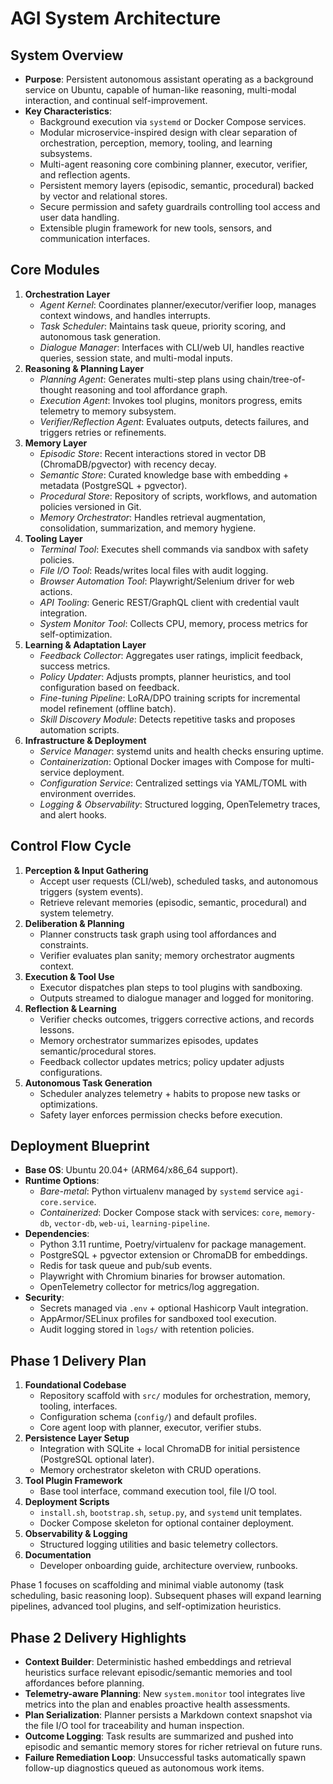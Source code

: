 # AGI System Architecture

## System Overview
- **Purpose**: Persistent autonomous assistant operating as a background service on Ubuntu, capable of human-like reasoning, multi-modal interaction, and continual self-improvement.
- **Key Characteristics**:
  - Background execution via `systemd` or Docker Compose services.
  - Modular microservice-inspired design with clear separation of orchestration, perception, memory, tooling, and learning subsystems.
  - Multi-agent reasoning core combining planner, executor, verifier, and reflection agents.
  - Persistent memory layers (episodic, semantic, procedural) backed by vector and relational stores.
  - Secure permission and safety guardrails controlling tool access and user data handling.
  - Extensible plugin framework for new tools, sensors, and communication interfaces.

## Core Modules
1. **Orchestration Layer**
   - *Agent Kernel*: Coordinates planner/executor/verifier loop, manages context windows, and handles interrupts.
   - *Task Scheduler*: Maintains task queue, priority scoring, and autonomous task generation.
   - *Dialogue Manager*: Interfaces with CLI/web UI, handles reactive queries, session state, and multi-modal inputs.
2. **Reasoning & Planning Layer**
   - *Planning Agent*: Generates multi-step plans using chain/tree-of-thought reasoning and tool affordance graph.
   - *Execution Agent*: Invokes tool plugins, monitors progress, emits telemetry to memory subsystem.
   - *Verifier/Reflection Agent*: Evaluates outputs, detects failures, and triggers retries or refinements.
3. **Memory Layer**
   - *Episodic Store*: Recent interactions stored in vector DB (ChromaDB/pgvector) with recency decay.
   - *Semantic Store*: Curated knowledge base with embedding + metadata (PostgreSQL + pgvector).
   - *Procedural Store*: Repository of scripts, workflows, and automation policies versioned in Git.
   - *Memory Orchestrator*: Handles retrieval augmentation, consolidation, summarization, and memory hygiene.
4. **Tooling Layer**
   - *Terminal Tool*: Executes shell commands via sandbox with safety policies.
   - *File I/O Tool*: Reads/writes local files with audit logging.
   - *Browser Automation Tool*: Playwright/Selenium driver for web actions.
   - *API Tooling*: Generic REST/GraphQL client with credential vault integration.
   - *System Monitor Tool*: Collects CPU, memory, process metrics for self-optimization.
5. **Learning & Adaptation Layer**
   - *Feedback Collector*: Aggregates user ratings, implicit feedback, success metrics.
   - *Policy Updater*: Adjusts prompts, planner heuristics, and tool configuration based on feedback.
   - *Fine-tuning Pipeline*: LoRA/DPO training scripts for incremental model refinement (offline batch).
   - *Skill Discovery Module*: Detects repetitive tasks and proposes automation scripts.
6. **Infrastructure & Deployment**
   - *Service Manager*: systemd units and health checks ensuring uptime.
   - *Containerization*: Optional Docker images with Compose for multi-service deployment.
   - *Configuration Service*: Centralized settings via YAML/TOML with environment overrides.
   - *Logging & Observability*: Structured logging, OpenTelemetry traces, and alert hooks.

## Control Flow Cycle
1. **Perception & Input Gathering**
   - Accept user requests (CLI/web), scheduled tasks, and autonomous triggers (system events).
   - Retrieve relevant memories (episodic, semantic, procedural) and system telemetry.
2. **Deliberation & Planning**
   - Planner constructs task graph using tool affordances and constraints.
   - Verifier evaluates plan sanity; memory orchestrator augments context.
3. **Execution & Tool Use**
   - Executor dispatches plan steps to tool plugins with sandboxing.
   - Outputs streamed to dialogue manager and logged for monitoring.
4. **Reflection & Learning**
   - Verifier checks outcomes, triggers corrective actions, and records lessons.
   - Memory orchestrator summarizes episodes, updates semantic/procedural stores.
   - Feedback collector updates metrics; policy updater adjusts configurations.
5. **Autonomous Task Generation**
   - Scheduler analyzes telemetry + habits to propose new tasks or optimizations.
   - Safety layer enforces permission checks before execution.

## Deployment Blueprint
- **Base OS**: Ubuntu 20.04+ (ARM64/x86_64 support).
- **Runtime Options**:
  - *Bare-metal*: Python virtualenv managed by `systemd` service `agi-core.service`.
  - *Containerized*: Docker Compose stack with services: `core`, `memory-db`, `vector-db`, `web-ui`, `learning-pipeline`.
- **Dependencies**:
  - Python 3.11 runtime, Poetry/virtualenv for package management.
  - PostgreSQL + pgvector extension or ChromaDB for embeddings.
  - Redis for task queue and pub/sub events.
  - Playwright with Chromium binaries for browser automation.
  - OpenTelemetry collector for metrics/log aggregation.
- **Security**:
  - Secrets managed via `.env` + optional Hashicorp Vault integration.
  - AppArmor/SELinux profiles for sandboxed tool execution.
  - Audit logging stored in `logs/` with retention policies.

## Phase 1 Delivery Plan
1. **Foundational Codebase**
   - Repository scaffold with `src/` modules for orchestration, memory, tooling, interfaces.
   - Configuration schema (`config/`) and default profiles.
   - Core agent loop with planner, executor, verifier stubs.
2. **Persistence Layer Setup**
   - Integration with SQLite + local ChromaDB for initial persistence (PostgreSQL optional later).
   - Memory orchestrator skeleton with CRUD operations.
3. **Tool Plugin Framework**
   - Base tool interface, command execution tool, file I/O tool.
4. **Deployment Scripts**
   - `install.sh`, `bootstrap.sh`, `setup.py`, and `systemd` unit templates.
   - Docker Compose skeleton for optional container deployment.
5. **Observability & Logging**
   - Structured logging utilities and basic telemetry collectors.
6. **Documentation**
   - Developer onboarding guide, architecture overview, runbooks.

Phase 1 focuses on scaffolding and minimal viable autonomy (task scheduling, basic reasoning loop). Subsequent phases will expand learning pipelines, advanced tool plugins, and self-optimization heuristics.

## Phase 2 Delivery Highlights

- **Context Builder**: Deterministic hashed embeddings and retrieval heuristics surface relevant episodic/semantic memories and tool affordances before planning.
- **Telemetry-aware Planning**: New `system.monitor` tool integrates live metrics into the plan and enables proactive health assessments.
- **Plan Serialization**: Planner persists a Markdown context snapshot via the file I/O tool for traceability and human inspection.
- **Outcome Logging**: Task results are summarized and pushed into episodic and semantic memory stores for richer retrieval on future runs.
- **Failure Remediation Loop**: Unsuccessful tasks automatically spawn follow-up diagnostics queued as autonomous work items.
